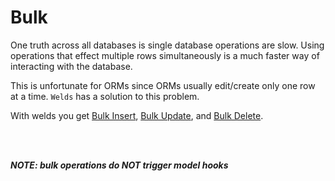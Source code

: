 # Bulk

One truth across all databases is single database operations are slow.
Using operations that effect multiple rows simultaneously is a much faster way of interacting with the database.

This is unfortunate for ORMs since ORMs usually edit/create only one row at a time. `Welds` has a solution to this problem.

With welds you get [Bulk Insert](./bulk_insert.md), [Bulk Update](./bulk_update.md), and [Bulk Delete](./bulk_delete.md).

<br/>
<br/>

***NOTE: bulk operations do NOT trigger model hooks***






